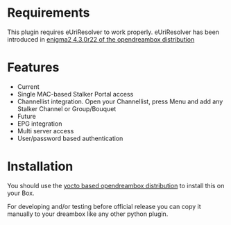 # Requirements
This plugin requires eUriResolver to work properly.
eUriResolver has been introduced in [enigma2 4.3.0r22 of the opendreambox distribution](http://git.opendreambox.org/?p=enigma2.git;a=commit;h=5ad19f47d36873d2cd262132ab23e96a23a5ea5d)

# Features
* Current
 * Single MAC-based Stalker Portal access 
 * Channellist integration. Open your Channellist, press Menu and add any Stalker Channel or Group/Bouquet
* Future
 * EPG integration
 * Multi server access
 * User/password based authentication

# Installation
You should use the [yocto based opendreambox distribution](http://git.opendreambox.org/?p=opendreambox.git;a=summary) to install this on your Box.

For developing and/or testing before official release you can copy it manually to your dreambox like any other python plugin.

